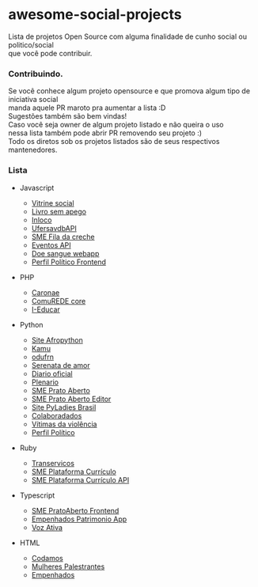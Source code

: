 # awesome-social-projects  
Lista de projetos Open Source com alguma finalidade de cunho social ou politico/social  
que você pode contribuir.


### Contribuindo.  
Se você conhece algum projeto opensource e que promova algum tipo de iniciativa social  
manda aquele PR maroto pra aumentar a lista :D  
Sugestões também são bem vindas!   
Caso você seja owner de algum projeto listado e não queira o uso  
nessa lista também pode abrir PR removendo seu projeto :)  
Todo os diretos sob os projetos listados são de seus respectivos mantenedores.  



### Lista

- Javascript  
  - [Vitrine social](https://github.com/Coderockr/vitrine-social)
  - [Livro sem apego](https://github.com/mtsalcova/livro-sem-apego)
  - [Inloco](https://github.com/MinisterioPublicoRJ/inloco)
  - [UfersavdbAPI](https://github.com/UFERSA-Vai-de-Bike/ufersavdbAPI)
  - [SME Fila da creche](https://github.com/prefeiturasp/SME-FilaDaCreche)
  - [Eventos API](https://github.com/frontendbr/eventos-api)
  - [Doe sangue webapp](https://github.com/givebloodorg/doesangue-webapp)
  - [Perfil Político Frontend](https://github.com/okfn-brasil/perfil-politico-frontend)

- PHP
  - [Caronae](https://github.com/caronae/caronae-backend)
  - [ComuREDE core](https://github.com/comuREDE/core)
  - [I-Educar](https://github.com/portabilis/i-educar)
  
- Python
  - [Site Afropython](https://github.com/AfroPython/afropython-site)
  - [Kamu](https://github.com/ayr-ton/kamu)
  - [odufrn](https://github.com/odufrn/odufrn-api-py)
  - [Serenata de amor](https://github.com/okfn-brasil/serenata-de-amor)
  - [Diario oficial](https://github.com/okfn-brasil/diario-oficial)
  - [Plenario](https://github.com/plenario/plenario)
  - [SME Prato Aberto](https://github.com/prefeiturasp/SME-PratoAberto-API)
  - [SME Prato Aberto Editor](https://github.com/prefeiturasp/SME-PratoAberto-Editor)
  - [Site PyLadies Brasil](https://github.com/pyladies-brazil/br-pyladies-pelican)
  - [Colaboradados](https://github.com/colaboradados)
  - [Vítimas da violência](https://github.com/okfn-brasil/vitimas-da-intolerancia)
  - [Perfil Político](https://github.com/okfn-brasil/perfil-politico)

- Ruby
  - [Transervicos](https://github.com/juuh42dias/transervicos)
  - [SME Plataforma Currículo](https://github.com/prefeiturasp/SME-plataforma-curriculo)
  - [SME Plataforma Currículo API](https://github.com/prefeiturasp/SME-plataforma-curriculo-API)

- Typescript
  - [SME PratoAberto Frontend](https://github.com/prefeiturasp/SME-PratoAberto-Frontend)
  - [Empenhados Patrimonio App](https://github.com/analytics-ufcg/empenhados-patrimonio-app)
  - [Voz Ativa](https://github.com/analytics-ufcg/voz-ativa)

- HTML
  - [Codamos](https://github.com/codamos/codamos.github.io/)
  - [Mulheres Palestrantes](https://github.com/insideoutprojectbr/mulheres-palestrantes)
  - [Empenhados](https://github.com/analytics-ufcg/empenhados)
